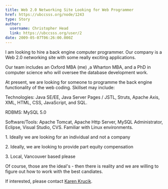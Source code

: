 ```yaml
---
title: Web 2.0 Networking Site Looking for Web Programmer 
href: https://ubccsss.org/node/1243
type: Story
author:
  username: Christopher Head
  link: https://ubccsss.org/user/2
date: 2009-05-07T06:26:00.000Z
---
```


<div class="field field-name-body field-type-text-with-summary field-label-hidden"><div class="field-items"><div class="field-item even"><p>I am looking to hire a back engine computer programmer.  Our company is a Web 2.0 networking site with some really exciting applications.</p>
<p>Our team includes an Oxford MBA (me) ,a Wharton MBA, and a PhD in computer science who will oversee the database development work.</p>
<p>At present, we are looking for someone to programme the back engine functionality of the web coding.  Skillset may include:</p>
<p>Technologies: Java SE/EE, Java Server Pages / JSTL, Struts, Apache Axis, XML, HTML, CSS, JavaScript, and SQL.</p>
<p>RDBMS: MySQL 5.0</p>
<p>Software/Tools: Apache Tomcat, Apache Http Server, MySQL Administrator, Eclipse, Visual Studio, CVS. Familiar with Linux environments.</p>
<p>1. Ideally we are looking for an individual and not a company</p>
<p>2. Ideally, we are looking to provide part equity compensation</p>
<p>3. Local, Vancouver based please</p>
<p>Of course, those are the ideal&apos;s - then there is reality and we are willing to figure out how to work with the best candiates.</p>
<p>If interested, please contact <a href="/cdn-cgi/l/email-protection#5833392a3d3676332a2d3b3133183f35393134763b3735">Karen Krucik</a>.</p>
</div></div></div>    <footer>
          </footer>